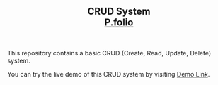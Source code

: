 <h2 align="center">
  CRUD System<br/>
  <a href="https://neon-kulfi-ed4ee5.netlify.app/" target="_blank">P.folio</a>
</h2>

<br>
<P>This repository contains a basic CRUD (Create, Read, Update, Delete) system.</P>

<P>You can try the live demo of this CRUD system by visiting <a href="https://verdant-paletas-1a1ae8.netlify.app" target="_blank">Demo Link</a>.</P>


